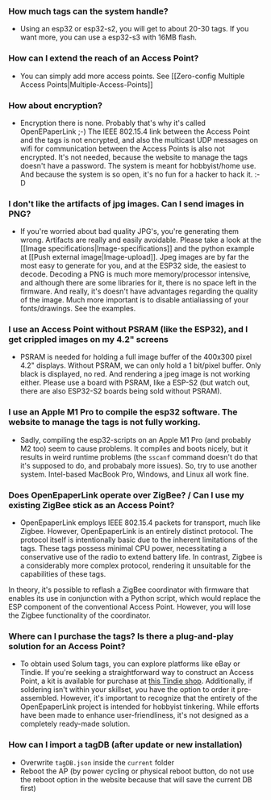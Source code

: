 ### How much tags can the system handle?

* Using an esp32 or esp32-s2, you will get to about 20-30 tags. If you want more, you can use a esp32-s3 with 16MB flash.

### How can I extend the reach of an Access Point?

* You can simply add more access points. See [[Zero-config Multiple Access Points|Multiple-Access-Points]]

### How about encryption?

* Encryption there is none. Probably that's why it's called OpenEPaperLink ;-) The IEEE 802.15.4 link between the Access Point and the tags is not encrypted, and also the multicast UDP messages on wifi for communication between the Access Points is also not encrypted. It's not needed, because the website to manage the tags doesn't have a password. The system is meant for hobbyist/home use. And because the system is so open, it's no fun for a hacker to hack it. :-D

### I don't like the artifacts of jpg images. Can I send images in PNG?

* If you're worried about bad quality JPG's, you're generating them wrong. Artifacts are really and easily avoidable. Please take a look at the [[Image specifications|Image-specifications]] and the python example at [[Push external image|Image-upload]]. Jpeg images are by far the most easy to generate for you, and at the ESP32 side, the easiest to decode. Decoding a PNG is much more memory/processor intensive, and although there are some libraries for it, there is no space left in the firmware. And really, it's doesn't have advantages regarding the quality of the image. Much more important is to disable antialiassing of your fonts/drawings. See the examples.

### I use an Access Point without PSRAM (like the ESP32), and I get crippled images on my 4.2" screens

* PSRAM is needed for holding a full image buffer of the 400x300 pixel 4.2" displays. Without PSRAM, we can only hold a 1 bit/pixel buffer. Only black is displayed, no red. And rendering a jpeg image is not working either. Please use a board with PSRAM, like a ESP-S2 (but watch out, there are also ESP32-S2 boards being sold without PSRAM).

### I use an Apple M1 Pro to compile the esp32 software. The website to manage the tags is not fully working.

* Sadly, compiling the esp32-scripts on an Apple M1 Pro (and probably M2 too) seem to cause problems. It compiles and boots nicely, but it results in weird runtime problems (the `sscanf` command doesn't do that it's supposed to do, and probabaly more issues). So, try to use another system. Intel-based MacBook Pro, Windows, and Linux all work fine.

### Does OpenEpaperLink operate over ZigBee? / Can I use my existing ZigBee stick as an Access Point?

* OpenEpaperLink employs IEEE 802.15.4 packets for transport, much like Zigbee. However, OpenEpaperLink is an entirely distinct protocol. The protocol itself is intentionally basic due to the inherent limitations of the tags. These tags possess minimal CPU power, necessitating a conservative use of the radio to extend battery life. In contrast, Zigbee is a considerably more complex protocol, rendering it unsuitable for the capabilities of these tags.

In theory, it's possible to reflash a ZigBee coordinator with firmware that enables its use in conjunction with a Python script, which would replace the ESP component of the conventional Access Point. However, you will lose the Zigbee functionality of the coordinator.

### Where can I purchase the tags? Is there a plug-and-play solution for an Access Point?

* To obtain used Solum tags, you can explore platforms like eBay or Tindie. If you're seeking a straightforward way to construct an Access Point, a kit is available for purchase at [this Tindie shop](https://www.tindie.com/stores/electronics-by-nic/). Additionally, if soldering isn't within your skillset, you have the option to order it pre-assembled. However, it's important to recognize that the entirety of the OpenEpaperLink project is intended for hobbyist tinkering. While efforts have been made to enhance user-friendliness, it's not designed as a completely ready-made solution.

### How can I import a tagDB (after update or new installation)
 * Overwrite `tagDB.json` inside the `current` folder
 * Reboot the AP (by power cycling or physical reboot button, do not use the reboot option in the website because that will save the current DB first) 
